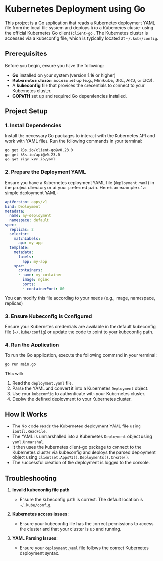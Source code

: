 # Kubernetes Deployment using Go

This project is a Go application that reads a Kubernetes deployment YAML file from the local file system and deploys it to a Kubernetes cluster using the official Kubernetes Go client (`client-go`). The Kubernetes cluster is accessed via a kubeconfig file, which is typically located at `~/.kube/config`.

## Prerequisites

Before you begin, ensure you have the following:
- **Go** installed on your system (version 1.16 or higher).
- **Kubernetes cluster** access set up (e.g., Minikube, GKE, AKS, or EKS).
- A **kubeconfig** file that provides the credentials to connect to your Kubernetes cluster.
- **GOPATH** set up and required Go dependencies installed.

## Project Setup

### 1. Install Dependencies

Install the necessary Go packages to interact with the Kubernetes API and work with YAML files. Run the following commands in your terminal:

```bash
go get k8s.io/client-go@v0.23.0
go get k8s.io/api@v0.23.0
go get sigs.k8s.io/yaml
```

### 2. Prepare the Deployment YAML

Ensure you have a Kubernetes deployment YAML file (`deployment.yaml`) in the project directory or at your preferred path. Here’s an example of a simple deployment YAML:

```yaml
apiVersion: apps/v1
kind: Deployment
metadata:
  name: my-deployment
  namespace: default
spec:
  replicas: 2
  selector:
    matchLabels:
      app: my-app
  template:
    metadata:
      labels:
        app: my-app
    spec:
      containers:
      - name: my-container
        image: nginx
        ports:
        - containerPort: 80
```

You can modify this file according to your needs (e.g., image, namespace, replicas).

### 3. Ensure Kubeconfig is Configured

Ensure your Kubernetes credentials are available in the default kubeconfig file (`~/.kube/config`) or update the code to point to your kubeconfig path.

### 4. Run the Application

To run the Go application, execute the following command in your terminal:

```bash
go run main.go
```

This will:
1. Read the `deployment.yaml` file.
2. Parse the YAML and convert it into a Kubernetes `Deployment` object.
3. Use your `kubeconfig` to authenticate with your Kubernetes cluster.
4. Deploy the defined deployment to your Kubernetes cluster.

## How It Works

- The Go code reads the Kubernetes deployment YAML file using `ioutil.ReadFile`.
- The YAML is unmarshalled into a Kubernetes `Deployment` object using `yaml.Unmarshal`.
- It then uses the Kubernetes client-go package to connect to the Kubernetes cluster via kubeconfig and deploys the parsed deployment object using `clientset.AppsV1().Deployments().Create()`.
- The successful creation of the deployment is logged to the console.

## Troubleshooting

1. **Invalid kubeconfig file path**:
   - Ensure the kubeconfig path is correct. The default location is `~/.kube/config`.
   
2. **Kubernetes access issues**:
   - Ensure your kubeconfig file has the correct permissions to access the cluster and that your cluster is up and running.

3. **YAML Parsing Issues**:
   - Ensure your `deployment.yaml` file follows the correct Kubernetes deployment syntax.



